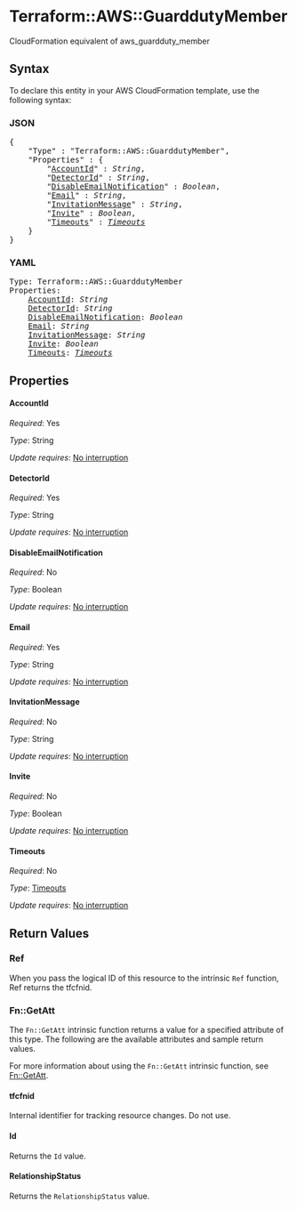 # Terraform::AWS::GuarddutyMember

CloudFormation equivalent of aws_guardduty_member

## Syntax

To declare this entity in your AWS CloudFormation template, use the following syntax:

### JSON

<pre>
{
    "Type" : "Terraform::AWS::GuarddutyMember",
    "Properties" : {
        "<a href="#accountid" title="AccountId">AccountId</a>" : <i>String</i>,
        "<a href="#detectorid" title="DetectorId">DetectorId</a>" : <i>String</i>,
        "<a href="#disableemailnotification" title="DisableEmailNotification">DisableEmailNotification</a>" : <i>Boolean</i>,
        "<a href="#email" title="Email">Email</a>" : <i>String</i>,
        "<a href="#invitationmessage" title="InvitationMessage">InvitationMessage</a>" : <i>String</i>,
        "<a href="#invite" title="Invite">Invite</a>" : <i>Boolean</i>,
        "<a href="#timeouts" title="Timeouts">Timeouts</a>" : <i><a href="timeouts.md">Timeouts</a></i>
    }
}
</pre>

### YAML

<pre>
Type: Terraform::AWS::GuarddutyMember
Properties:
    <a href="#accountid" title="AccountId">AccountId</a>: <i>String</i>
    <a href="#detectorid" title="DetectorId">DetectorId</a>: <i>String</i>
    <a href="#disableemailnotification" title="DisableEmailNotification">DisableEmailNotification</a>: <i>Boolean</i>
    <a href="#email" title="Email">Email</a>: <i>String</i>
    <a href="#invitationmessage" title="InvitationMessage">InvitationMessage</a>: <i>String</i>
    <a href="#invite" title="Invite">Invite</a>: <i>Boolean</i>
    <a href="#timeouts" title="Timeouts">Timeouts</a>: <i><a href="timeouts.md">Timeouts</a></i>
</pre>

## Properties

#### AccountId

_Required_: Yes

_Type_: String

_Update requires_: [No interruption](https://docs.aws.amazon.com/AWSCloudFormation/latest/UserGuide/using-cfn-updating-stacks-update-behaviors.html#update-no-interrupt)

#### DetectorId

_Required_: Yes

_Type_: String

_Update requires_: [No interruption](https://docs.aws.amazon.com/AWSCloudFormation/latest/UserGuide/using-cfn-updating-stacks-update-behaviors.html#update-no-interrupt)

#### DisableEmailNotification

_Required_: No

_Type_: Boolean

_Update requires_: [No interruption](https://docs.aws.amazon.com/AWSCloudFormation/latest/UserGuide/using-cfn-updating-stacks-update-behaviors.html#update-no-interrupt)

#### Email

_Required_: Yes

_Type_: String

_Update requires_: [No interruption](https://docs.aws.amazon.com/AWSCloudFormation/latest/UserGuide/using-cfn-updating-stacks-update-behaviors.html#update-no-interrupt)

#### InvitationMessage

_Required_: No

_Type_: String

_Update requires_: [No interruption](https://docs.aws.amazon.com/AWSCloudFormation/latest/UserGuide/using-cfn-updating-stacks-update-behaviors.html#update-no-interrupt)

#### Invite

_Required_: No

_Type_: Boolean

_Update requires_: [No interruption](https://docs.aws.amazon.com/AWSCloudFormation/latest/UserGuide/using-cfn-updating-stacks-update-behaviors.html#update-no-interrupt)

#### Timeouts

_Required_: No

_Type_: <a href="timeouts.md">Timeouts</a>

_Update requires_: [No interruption](https://docs.aws.amazon.com/AWSCloudFormation/latest/UserGuide/using-cfn-updating-stacks-update-behaviors.html#update-no-interrupt)

## Return Values

### Ref

When you pass the logical ID of this resource to the intrinsic `Ref` function, Ref returns the tfcfnid.

### Fn::GetAtt

The `Fn::GetAtt` intrinsic function returns a value for a specified attribute of this type. The following are the available attributes and sample return values.

For more information about using the `Fn::GetAtt` intrinsic function, see [Fn::GetAtt](https://docs.aws.amazon.com/AWSCloudFormation/latest/UserGuide/intrinsic-function-reference-getatt.html).

#### tfcfnid

Internal identifier for tracking resource changes. Do not use.

#### Id

Returns the <code>Id</code> value.

#### RelationshipStatus

Returns the <code>RelationshipStatus</code> value.

